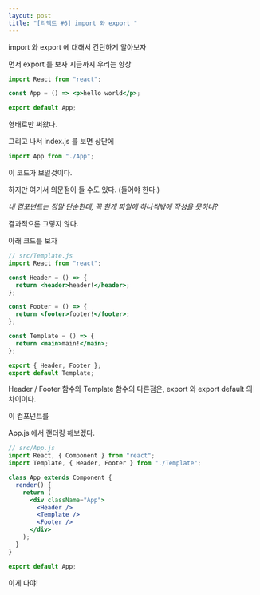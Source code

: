 ```yaml
---
layout: post
title: "[리액트 #6] import 와 export "
---
```


import 와 export 에 대해서 간단하게 알아보자

먼저 export 를 보자 지금까지 우리는 항상

```jsx
import React from "react";

const App = () => <p>hello world</p>;

export default App;
```

형태로만 써왔다.

그리고 나서 index.js 를 보면 상단에

```jsx
import App from "./App";
```

이 코드가 보일것이다.

하지만 여기서 의문점이 들 수도 있다. (들어야 한다.)

_내 컴포넌트는 정말 단순한데, 꼭 한개 파일에 하나씩밖에 작성을 못하나?_

결과적으론 그렇지 않다.

아래 코드를 보자

```jsx
// src/Template.js
import React from "react";

const Header = () => {
  return <header>header!</header>;
};

const Footer = () => {
  return <footer>footer!</footer>;
};

const Template = () => {
  return <main>main!</main>;
};

export { Header, Footer };
export default Template;
```

Header / Footer 함수와 Template 함수의 다른점은, export 와 export default 의 차이이다.

이 컴포넌트를

App.js 에서 랜더링 해보겠다.

```jsx
// src/App.js
import React, { Component } from "react";
import Template, { Header, Footer } from "./Template";

class App extends Component {
  render() {
    return (
      <div className="App">
        <Header />
        <Template />
        <Footer />
      </div>
    );
  }
}

export default App;
```

이게 다야!
